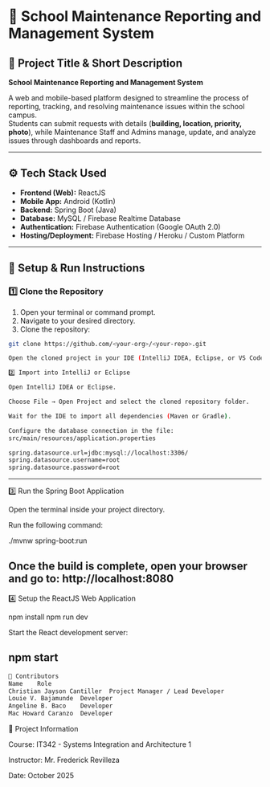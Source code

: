 # 🏫 School Maintenance Reporting and Management System

## 📘 Project Title & Short Description

**School Maintenance Reporting and Management System**

A web and mobile-based platform designed to streamline the process of reporting, tracking, and resolving maintenance issues within the school campus.  
Students can submit requests with details (**building, location, priority, photo**), while Maintenance Staff and Admins manage, update, and analyze issues through dashboards and reports.

---

## ⚙️ Tech Stack Used

- **Frontend (Web):** ReactJS  
- **Mobile App:** Android (Kotlin)  
- **Backend:** Spring Boot (Java)  
- **Database:** MySQL / Firebase Realtime Database  
- **Authentication:** Firebase Authentication (Google OAuth 2.0)  
- **Hosting/Deployment:** Firebase Hosting / Heroku / Custom Platform  

---

## 🧰 Setup & Run Instructions

### 1️⃣ Clone the Repository

1. Open your terminal or command prompt.  
2. Navigate to your desired directory.  
3. Clone the repository:

```bash
git clone https://github.com/<your-org>/<your-repo>.git

Open the cloned project in your IDE (IntelliJ IDEA, Eclipse, or VS Code).

2️⃣ Import into IntelliJ or Eclipse

Open IntelliJ IDEA or Eclipse.

Choose File → Open Project and select the cloned repository folder.

Wait for the IDE to import all dependencies (Maven or Gradle).

Configure the database connection in the file:
src/main/resources/application.properties

spring.datasource.url=jdbc:mysql://localhost:3306/
spring.datasource.username=root
spring.datasource.password=root
```
---


3️⃣ Run the Spring Boot Application

Open the terminal inside your project directory.

Run the following command:

./mvnw spring-boot:run


Once the build is complete, open your browser and go to:
http://localhost:8080
---
4️⃣ Setup the ReactJS Web Application

npm install
npm run dev


Start the React development server:

npm start
---
```bash
👥 Contributors
Name	Role
Christian Jayson Cantiller	Project Manager / Lead Developer
Louie V. Bajamunde	Developer
Angeline B. Baco	Developer
Mac Howard Caranzo	Developer
```


📅 Project Information

Course: IT342 - Systems Integration and Architecture 1

Instructor: Mr. Frederick Revilleza

Date: October 2025
